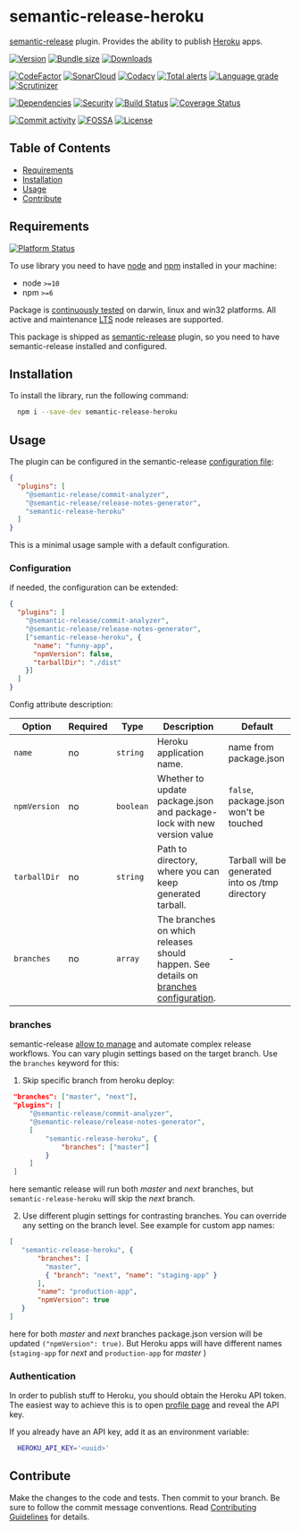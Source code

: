 # semantic-release-heroku
[semantic-release][sr-url] plugin. Provides the ability to publish [Heroku][h-url] apps.

[![Version][badge-vers]][npm]
[![Bundle size][npm-size-badge]][npm-size-url]
[![Downloads][npm-downloads-badge]][npm]

[![CodeFactor][codefactor-badge]][codefactor-url]
[![SonarCloud][sonarcloud-badge]][sonarcloud-url]
[![Codacy][codacy-badge]][codacy-url]
[![Total alerts][lgtm-alerts-badge]][lgtm-alerts-url]
[![Language grade][lgtm-lg-badge]][lgtm-lg-url]
[![Scrutinizer][scrutinizer-badge]][scrutinizer-url]

[![Dependencies][badge-deps]][npm]
[![Security][snyk-badge]][snyk-url]
[![Build Status][tests-badge]][tests-url]
[![Coverage Status][badge-coverage]][url-coverage]

[![Commit activity][commit-activity-badge]][github]
[![FOSSA][fossa-badge]][fossa-url]
[![License][badge-lic]][github]

## Table of Contents
  - [Requirements](#requirements)
  - [Installation](#installation)
  - [Usage](#usage)
  - [Contribute](#contribute)

## Requirements
[![Platform Status][node-ver-test-badge]][node-ver-test-url]

To use library you need to have [node](https://nodejs.org) and [npm](https://www.npmjs.com) installed in your machine:

* node `>=10`
* npm `>=6`

Package is [continuously tested][node-ver-test-url] on darwin, linux and win32 platforms. All active and maintenance [LTS](https://nodejs.org/en/about/releases/) node releases are supported.

This package is shipped as [semantic-release][sr-url] plugin, so you need to have semantic-release installed and configured.

## Installation

To install the library, run the following command:

```bash
  npm i --save-dev semantic-release-heroku
```

## Usage

The plugin can be configured in the semantic-release [configuration file][sr-config]:

```json
{
  "plugins": [
    "@semantic-release/commit-analyzer",
    "@semantic-release/release-notes-generator",
    "semantic-release-heroku"
  ]
}
```
This is a minimal usage sample with a default configuration. 
### Configuration

if needed, the configuration can be extended:

```json
{
  "plugins": [
    "@semantic-release/commit-analyzer",
    "@semantic-release/release-notes-generator",
    ["semantic-release-heroku", {
      "name": "funny-app",
      "npmVersion": false,
      "tarballDir": "./dist"
    }]
  ]
}
```
Config attribute description:

| Option | Required | Type | Description | Default |
|----|---|---|------------------------------------|------------------------------------|
| `name`          | no | ```string```  | Heroku application name.    | name from package.json |
| `npmVersion`    | no | ```boolean``` | Whether to update package.json and package-lock with new version value | ```false```, package.json won't be touched      |
| `tarballDir`    | no |  ```string```  | Path to directory, where you can keep generated tarball. | Tarball will be generated into os /tmp directory |
| `branches`      | no | ```array``` | The branches on which releases should happen. See details on [branches configuration](#branches). | -

### branches
semantic-release [allow to manage][sr-complex-workflows] and automate complex release workflows. You can vary plugin settings based on the target branch. Use the `branches` keyword for this:
 1. Skip specific branch from heroku deploy:
   ```json
    "branches": ["master", "next"],
    "plugins": [
        "@semantic-release/commit-analyzer",
        "@semantic-release/release-notes-generator",
        [ 
            "semantic-release-heroku", {
                "branches": ["master"]
            } 
        ]
    ]
   ```
   here semantic release will run both *master* and *next* branches, but `semantic-release-heroku` will skip the *next* branch. 
  
  2. Use different plugin settings for contrasting branches. You can override any setting on the branch level. See example for custom app names:
   ```json
   [ 
      "semantic-release-heroku", {
          "branches": [
            "master", 
            { "branch": "next", "name": "staging-app" }
          ],
          "name": "production-app",
          "npmVersion": true
      } 
   ]
   ```
   here for both *master* and *next* branches package.json version will be updated `("npmVersion": true)`. But Heroku apps will have different names (`staging-app` for *next* and `production-app` for *master* )

[sr-url]: https://github.com/semantic-release/semantic-release
[sr-config]: https://github.com/semantic-release/semantic-release/blob/master/docs/usage/configuration.md#configuration
[sr-complex-workflows]: https://github.com/semantic-release/semantic-release/blob/master/docs/usage/workflow-configuration.md
[h-url]: https://www.heroku.com/home
[h-profile]: https://dashboard.heroku.com/account

### Authentication

In order to publish stuff to Heroku, you should obtain the Heroku API token. The easiest way to achieve this is to open [profile page][h-profile] and reveal the API key.

If you already have an API key, add it as an environment variable:
```sh
  HEROKU_API_KEY='<uuid>'
```

## Contribute

Make the changes to the code and tests. Then commit to your branch. Be sure to follow the commit message conventions. Read [Contributing Guidelines](.github/CONTRIBUTING.md) for details.

[npm]: https://www.npmjs.com/package/semantic-release-heroku
[github]: https://github.com/pustovitDmytro/semantic-release-heroku
[coveralls]: https://coveralls.io/github/pustovitDmytro/semantic-release-heroku?branch=master
[badge-deps]: https://img.shields.io/librariesio/release/npm/semantic-release-heroku.svg
[badge-vers]: https://img.shields.io/npm/v/semantic-release-heroku.svg
[badge-lic]: https://img.shields.io/github/license/pustovitDmytro/semantic-release-heroku.svg
[badge-coverage]: https://coveralls.io/repos/github/pustovitDmytro/semantic-release-heroku/badge.svg?branch=master
[url-coverage]: https://coveralls.io/github/pustovitDmytro/semantic-release-heroku?branch=master

[snyk-badge]: https://snyk-widget.herokuapp.com/badge/npm/semantic-release-heroku/badge.svg
[snyk-url]: https://snyk.io/advisor/npm-package/semantic-release-heroku

[tests-badge]: https://img.shields.io/circleci/build/github/pustovitDmytro/semantic-release-heroku
[tests-url]: https://app.circleci.com/pipelines/github/pustovitDmytro/semantic-release-heroku

[codefactor-badge]: https://www.codefactor.io/repository/github/pustovitdmytro/semantic-release-heroku/badge
[codefactor-url]: https://www.codefactor.io/repository/github/pustovitdmytro/semantic-release-heroku

[commit-activity-badge]: https://img.shields.io/github/commit-activity/m/pustovitDmytro/semantic-release-heroku

[scrutinizer-badge]: https://scrutinizer-ci.com/g/pustovitDmytro/semantic-release-heroku/badges/quality-score.png?b=master
[scrutinizer-url]: https://scrutinizer-ci.com/g/pustovitDmytro/semantic-release-heroku/?branch=master

[lgtm-lg-badge]: https://img.shields.io/lgtm/grade/javascript/g/pustovitDmytro/semantic-release-heroku.svg?logo=lgtm&logoWidth=18
[lgtm-lg-url]: https://lgtm.com/projects/g/pustovitDmytro/semantic-release-heroku/context:javascript

[lgtm-alerts-badge]: https://img.shields.io/lgtm/alerts/g/pustovitDmytro/semantic-release-heroku.svg?logo=lgtm&logoWidth=18
[lgtm-alerts-url]: https://lgtm.com/projects/g/pustovitDmytro/semantic-release-heroku/alerts/

[codacy-badge]: https://app.codacy.com/project/badge/Grade/38a4099c7c0841c38dac84e234306649
[codacy-url]: https://www.codacy.com/gh/pustovitDmytro/semantic-release-heroku/dashboard?utm_source=github.com&amp;utm_medium=referral&amp;utm_content=pustovitDmytro/semantic-release-heroku&amp;utm_campaign=Badge_Grade

[sonarcloud-badge]: https://sonarcloud.io/api/project_badges/measure?project=pustovitDmytro_semantic-release-heroku&metric=alert_status
[sonarcloud-url]: https://sonarcloud.io/dashboard?id=pustovitDmytro_semantic-release-heroku

[npm-downloads-badge]: https://img.shields.io/npm/dw/semantic-release-heroku
[npm-size-badge]: https://img.shields.io/bundlephobia/min/semantic-release-heroku
[npm-size-url]: https://bundlephobia.com/result?p=semantic-release-heroku

[node-ver-test-badge]: https://github.com/pustovitDmytro/semantic-release-heroku/actions/workflows/npt.yml/badge.svg?branch=master
[node-ver-test-url]: https://github.com/pustovitDmytro/semantic-release-heroku/actions?query=workflow%3A%22Node.js+versions%22

[fossa-badge]: https://app.fossa.com/api/projects/custom%2B24828%2Fsemantic-release-heroku.svg?type=shield
[fossa-url]: https://app.fossa.com/projects/custom%2B24828%2Fsemantic-release-heroku?ref=badge_shield
